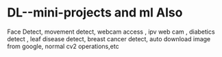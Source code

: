 # DL--mini-projects and ml Also

Face Detect, movement detect, webcam access , ipv web cam ,
diabetics detect , leaf disease detect, breast cancer detect,
auto download image from google,
normal cv2 operations,etc
